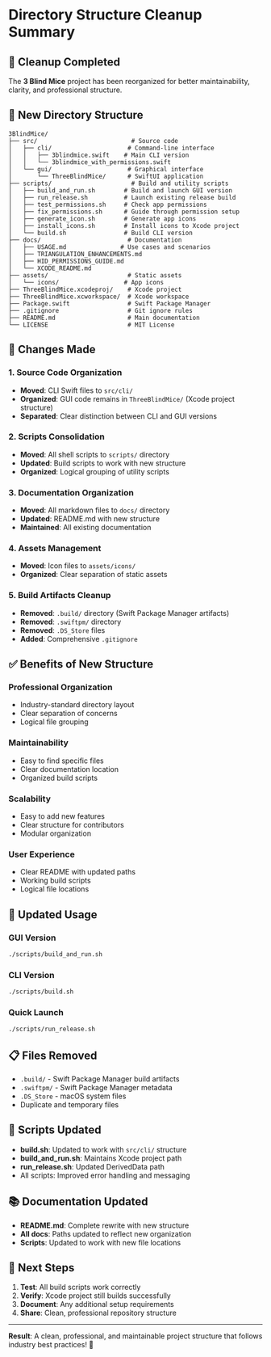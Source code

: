 # Directory Structure Cleanup Summary

## 🧹 Cleanup Completed

The **3 Blind Mice** project has been reorganized for better maintainability, clarity, and professional structure.

## 📁 New Directory Structure

```
3BlindMice/
├── src/                          # Source code
│   ├── cli/                     # Command-line interface
│   │   ├── 3blindmice.swift    # Main CLI version
│   │   └── 3blindmice_with_permissions.swift
│   └── gui/                     # Graphical interface
│       └── ThreeBlindMice/      # SwiftUI application
├── scripts/                      # Build and utility scripts
│   ├── build_and_run.sh        # Build and launch GUI version
│   ├── run_release.sh          # Launch existing release build
│   ├── test_permissions.sh     # Check app permissions
│   ├── fix_permissions.sh      # Guide through permission setup
│   ├── generate_icon.sh        # Generate app icons
│   ├── install_icons.sh        # Install icons to Xcode project
│   └── build.sh                # Build CLI version
├── docs/                        # Documentation
│   ├── USAGE.md               # Use cases and scenarios
│   ├── TRIANGULATION_ENHANCEMENTS.md
│   ├── HID_PERMISSIONS_GUIDE.md
│   └── XCODE_README.md
├── assets/                      # Static assets
│   └── icons/                  # App icons
├── ThreeBlindMice.xcodeproj/    # Xcode project
├── ThreeBlindMice.xcworkspace/  # Xcode workspace
├── Package.swift                # Swift Package Manager
├── .gitignore                   # Git ignore rules
├── README.md                    # Main documentation
└── LICENSE                      # MIT License
```

## 🔄 Changes Made

### 1. **Source Code Organization**
- **Moved**: CLI Swift files to `src/cli/`
- **Organized**: GUI code remains in `ThreeBlindMice/` (Xcode project structure)
- **Separated**: Clear distinction between CLI and GUI versions

### 2. **Scripts Consolidation**
- **Moved**: All shell scripts to `scripts/` directory
- **Updated**: Build scripts to work with new structure
- **Organized**: Logical grouping of utility scripts

### 3. **Documentation Organization**
- **Moved**: All markdown files to `docs/` directory
- **Updated**: README.md with new structure
- **Maintained**: All existing documentation

### 4. **Assets Management**
- **Moved**: Icon files to `assets/icons/`
- **Organized**: Clear separation of static assets

### 5. **Build Artifacts Cleanup**
- **Removed**: `.build/` directory (Swift Package Manager artifacts)
- **Removed**: `.swiftpm/` directory
- **Removed**: `.DS_Store` files
- **Added**: Comprehensive `.gitignore`

## ✅ Benefits of New Structure

### **Professional Organization**
- Industry-standard directory layout
- Clear separation of concerns
- Logical file grouping

### **Maintainability**
- Easy to find specific files
- Clear documentation location
- Organized build scripts

### **Scalability**
- Easy to add new features
- Clear structure for contributors
- Modular organization

### **User Experience**
- Clear README with updated paths
- Working build scripts
- Logical file locations

## 🚀 Updated Usage

### **GUI Version**
```bash
./scripts/build_and_run.sh
```

### **CLI Version**
```bash
./scripts/build.sh
```

### **Quick Launch**
```bash
./scripts/run_release.sh
```

## 📋 Files Removed

- `.build/` - Swift Package Manager build artifacts
- `.swiftpm/` - Swift Package Manager metadata
- `.DS_Store` - macOS system files
- Duplicate and temporary files

## 🔧 Scripts Updated

- **build.sh**: Updated to work with `src/cli/` structure
- **build_and_run.sh**: Maintains Xcode project path
- **run_release.sh**: Updated DerivedData path
- All scripts: Improved error handling and messaging

## 📚 Documentation Updated

- **README.md**: Complete rewrite with new structure
- **All docs**: Paths updated to reflect new organization
- **Scripts**: Updated to work with new file locations

## 🎯 Next Steps

1. **Test**: All build scripts work correctly
2. **Verify**: Xcode project still builds successfully
3. **Document**: Any additional setup requirements
4. **Share**: Clean, professional repository structure

---

**Result**: A clean, professional, and maintainable project structure that follows industry best practices! 🎉
